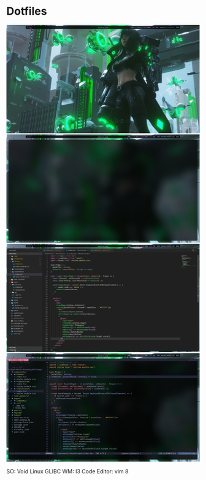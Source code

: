 # Dotfiles
![Screenshot](1.png)
![Screenshot](2.png)
![Screenshot](3.png)
![Screenshot](4.png)

SO: Void Linux GLIBC
WM: I3
Code Editor: vim 8